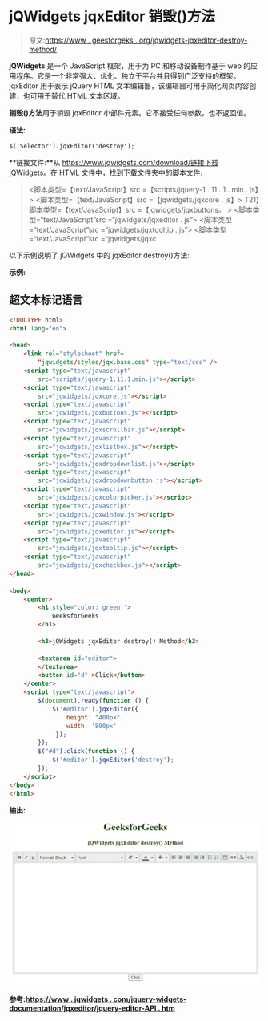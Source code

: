 # jQWidgets jqxEditor 销毁()方法

> 原文:[https://www . geesforgeks . org/jqwidgets-jqxeditor-destroy-method/](https://www.geeksforgeeks.org/jqwidgets-jqxeditor-destroy-method/)

**jQWidgets** 是一个 JavaScript 框架，用于为 PC 和移动设备制作基于 web 的应用程序。它是一个非常强大、优化、独立于平台并且得到广泛支持的框架。jqxEditor 用于表示 jQuery HTML 文本编辑器，该编辑器可用于简化网页内容创建，也可用于替代 HTML 文本区域。

**销毁()方法**用于销毁 jqxEditor 小部件元素。它不接受任何参数，也不返回值。

**语法:**

```html
$('Selector').jqxEditor('destroy');  
```

**链接文件:**从 https://www.jqwidgets.com/download/链接下载 jQWidgets。在 HTML 文件中，找到下载文件夹中的脚本文件:

> <link rel="”stylesheet”" href="”jqwidgets/styles/jqx.base.css”" type="”text/css”">
> <脚本类型=【text/JavaScript】src =【scripts/jquery-1 . 11 . 1 . min . js】></脚本>
> <脚本类型=【text/JavaScript】src =【jqwidgets/jqxcore . js】></脚本>
> T21】脚本类型=【text/JavaScript】src =【jqwidgets/jqxbuttons。 >
> <脚本类型=“text/JavaScript”src =“jqwidgets/jqxeditor . js”></脚本>
> <脚本类型=“text/JavaScript”src =“jqwidgets/jqxtooltip . js”></脚本>
> <脚本类型=“text/JavaScript”src =“jqwidgets/jqxc

以下示例说明了 jQWidgets 中的 jqxEditor destroy()方法:

**示例:**

## 超文本标记语言

```html
<!DOCTYPE html>
<html lang="en">

<head>
    <link rel="stylesheet" href=
        "jqwidgets/styles/jqx.base.css" type="text/css" />
    <script type="text/javascript" 
        src="scripts/jquery-1.11.1.min.js"></script>
    <script type="text/javascript" 
        src="jqwidgets/jqxcore.js"></script>
    <script type="text/javascript" 
        src="jqwidgets/jqxbuttons.js"></script>
    <script type="text/javascript" 
        src="jqwidgets/jqxscrollbar.js"></script>
    <script type="text/javascript" 
        src="jqwidgets/jqxlistbox.js"></script>
    <script type="text/javascript" 
        src="jqwidgets/jqxdropdownlist.js"></script>
    <script type="text/javascript" 
        src="jqwidgets/jqxdropdownbutton.js"></script>
    <script type="text/javascript" 
        src="jqwidgets/jqxcolorpicker.js"></script>
    <script type="text/javascript" 
        src="jqwidgets/jqxwindow.js"></script>
    <script type="text/javascript" 
        src="jqwidgets/jqxeditor.js"></script>
    <script type="text/javascript" 
        src="jqwidgets/jqxtooltip.js"></script>
    <script type="text/javascript" 
        src="jqwidgets/jqxcheckbox.js"></script>
</head>

<body>
    <center>
        <h1 style="color: green;">
            GeeksforGeeks
        </h1>

        <h3>jQWidgets jqxEditor destroy() Method</h3>

        <textarea id="editor">
        </textarea>
        <button id="d" >Click</button>
    </center>
    <script type="text/javascript">
        $(document).ready(function () {
            $('#editor').jqxEditor({
                height: "400px",
                width: '800px'
             });
        });
        $("#d").click(function () {
            $('#editor').jqxEditor('destroy');
        });
    </script>
</body>
</html>
```

**输出:**

![](img/33029517cc22b128d8dc67fbe2777a52.png)

**参考:**[**https://www . jqwidgets . com/jquery-widgets-documentation/jqxeditor/jquery-editor-API . htm**](https://www.jqwidgets.com/jquery-widgets-documentation/documentation/jqxeditor/jquery-editor-api.htm)
